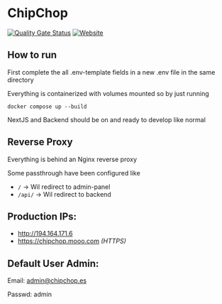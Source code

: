 # ChipChop

[![Quality Gate Status](https://sonarcloud.io/api/project_badges/measure?project=meinf-chipchop_chipchop&metric=alert_status)](https://sonarcloud.io/summary/new_code?id=meinf-chipchop_chipchop)
<a href="https://chipchop.mooo.com/login">
<img src="https://img.shields.io/website?url=https%3A%2F%2Fchipchop.mooo.com%2Flogin&label=Admin-Panel" alt="Website">
</a>

## How to run

First complete the all .env-template fields in a new .env file in the same directory

Everything is containerized with volumes mounted so by just running

`docker compose up --build`

NextJS and Backend should be on and ready to develop like normal

## Reverse Proxy

Everything is behind an Nginx reverse proxy

Some passthrough have been configured like

- `/` -> Wil redirect to admin-panel
- `/api/` -> Wil redirect to backend

## Production IPs:

- http://194.164.171.6
- https://chipchop.mooo.com _(HTTPS)_

## Default User Admin:

Email: admin@chipchop.es

Passwd: admin
